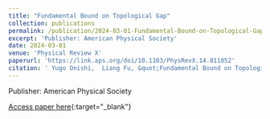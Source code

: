```yaml
---
title: "Fundamental Bound on Topological Gap"
collection: publications
permalink: /publication/2024-03-01-Fundamental-Bound-on-Topological-Gap
excerpt: 'Publisher: American Physical Society'
date: 2024-03-01
venue: 'Physical Review X'
paperurl: 'https://link.aps.org/doi/10.1103/PhysRevX.14.011052'
citation: ' Yugo Onishi,  Liang Fu, &quot;Fundamental Bound on Topological Gap.&quot; Physical Review X, 2024.'
---
```

Publisher: American Physical Society

[Access paper here](https://link.aps.org/doi/10.1103/PhysRevX.14.011052){:target="_blank"}

